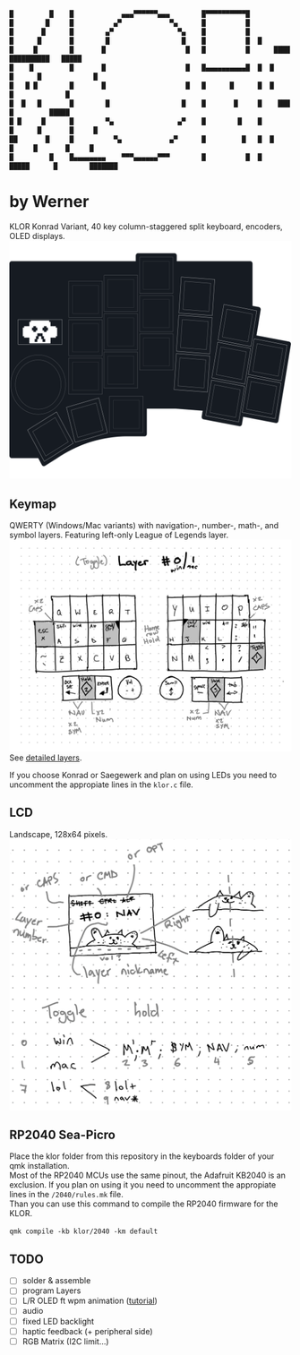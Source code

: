 ```
█         █    █            ▄▄▄▀▀▀▀▀▀▄▄▄        █▀▀▀▀▀▀▀▀▀▀█
█        █     █          ▄▀            ▀▄      █          █
█       █      █        ▄▀                ▀▄    █          █
█      █       █        █                  █    █          █  █
█     █        █       █                    █   █          █      ████   ██████████   █████        
█    █         █       █                    █   █▄▄▄▄▄▄▄▄▄▄█  █  █    █      █             █ 
█   █ █        █       █                    █   █      █      █  █           █             █ 
█  █   █       █        █                  █    █       █     █    ███       █         █████   
█ █     █      █        ▀▄                ▄▀    █        █    █       █      █       █     █    
██       █     █          ▀▄            ▄▀      █         █   █  █     █     █       █     █  
█         █    █▄▄▄▄▄▄▄▄    ▀▀▀▄▄▄▄▄▄▀▀▀        █          █  █   █████      █        ███████          
```
# by Werner
KLOR Konrad Variant, 40 key column-staggered split keyboard, encoders, OLED displays.
![KLOR layouts](/docs/images/klor-layouts.svg)

## Keymap
QWERTY (Windows/Mac variants) with navigation-, number-, math-, and symbol layers.
Featuring left-only League of Legends layer.
![Layer-0](layer_0.png)
See [detailed layers](docs/layers.pdf).

If you choose Konrad or Saegewerk and plan on using LEDs you need to uncomment the appropiate lines in the `klor.c` file.

## LCD
Landscape, 128x64 pixels.
![](docs/images/screen.png)

## RP2040 Sea-Picro
Place the klor folder from this repository in the keyboards folder of your qmk installation.\
Most of the RP2040 MCUs use the same pinout, the Adafruit KB2040 is an exclusion. If you plan on using it you need to uncomment the appropiate lines in the `/2040/rules.mk` file.\
Than you can use this command to compile the RP2040 firmware for the KLOR.

`qmk compile -kb klor/2040 -km default`


## TODO
- [ ] solder & assemble
- [ ] program Layers
- [ ] L/R OLED ft wpm animation ([tutorial](https://www.youtube.com/watch?v=OJSOEStpPIo))
- [ ] audio
- [ ] fixed LED backlight
- [ ] haptic feedback (+ peripheral side)
- [ ] RGB Matrix (I2C limit...)
